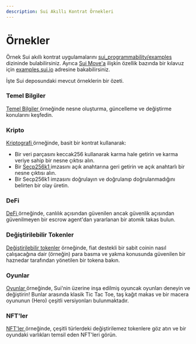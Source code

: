 ```yaml
---
description: Sui Akıllı Kontrat Örnekleri
---
```


# Örnekler

Örnek Sui akıllı kontrat uygulamalarını [sui\_programmability/examples](https://github.com/MystenLabs/sui/tree/main/sui\_programmability/examples) dizininde bulabilirsiniz. Ayrıca [Sui Move'a](https://docs.sui.io/devnet/learn/sui-move-diffs) ilişkin özellik bazında bir kılavuz için [examples.sui.io](https://examples.sui.io/) adresine bakabilirsiniz.

İşte Sui deposundaki mevcut örneklerin bir özeti.

### Temel Bilgiler <a href="#basics" id="basics"></a>

[Temel Bilgiler ](https://github.com/MystenLabs/sui/tree/main/sui\_programmability/examples/basics)örneğinde nesne oluşturma, güncelleme ve değiştirme konularını keşfedin.

### Kripto <a href="#crypto" id="crypto"></a>

[Kriptografi ](https://github.com/MystenLabs/sui/tree/main/sui\_programmability/examples/math)örneğinde, basit bir kontrat kullanarak:

* Bir veri parçasını keccak256 kullanarak karma hale getirin ve karma veriye sahip bir nesne çıktısı alın.
* Bir [Secp256k1 ](https://crates.io/crates/secp256k1/)imzasını açık anahtarına geri getirin ve açık anahtarlı bir nesne çıktısı alın.
* Bir Secp256k1 imzasını doğrulayın ve doğrulanıp doğrulanmadığını belirten bir olay üretin.

### DeFi <a href="#defi" id="defi"></a>

[DeFi ](https://github.com/MystenLabs/sui/tree/main/sui\_programmability/examples/defi)örneğinde, canlılık açısından güvenilen ancak güvenlik açısından güvenilmeyen bir escrow agent'dan yararlanan bir atomik takas bulun.

### Değiştirilebilir Tokenler <a href="#fungible-tokens" id="fungible-tokens"></a>

[Değiştirilebilir tokenler](https://github.com/MystenLabs/sui/tree/main/sui\_programmability/examples/fungible\_tokens) örneğinde, fiat destekli bir sabit coinin nasıl çalışacağına dair (örneğin) para basma ve yakma konusunda güvenilen bir haznedar tarafından yönetilen bir tokena bakın.

### Oyunlar <a href="#games" id="games"></a>

[Oyunlar ](https://github.com/MystenLabs/sui/tree/main/sui\_programmability/examples/games)örneğinde, Sui'nin üzerine inşa edilmiş oyuncak oyunları deneyin ve değiştirin! Bunlar arasında klasik Tic Tac Toe, taş kağıt makas ve bir macera oyununun (Hero) çeşitli versiyonları bulunmaktadır.

### NFT'ler <a href="#nfts" id="nfts"></a>

[NFT'ler ](https://github.com/MystenLabs/sui/tree/main/sui\_programmability/examples/nfts)örneğinde, çeşitli türlerdeki değiştirilemez tokenlere göz atın ve bir oyundaki varlıkları temsil eden NFT'leri görün.
